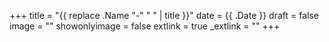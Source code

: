 +++
title = "{{ replace .Name "-" " " | title }}"
date = {{ .Date }}
draft = false
image = ""
showonlyimage = false
extlink = true
_extlink = ""
+++

<!--description-->

<!--description-->
